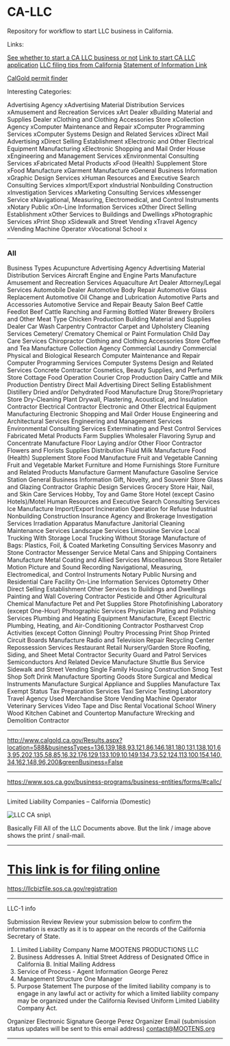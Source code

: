 # CA-LLC
Repository for workflow to start LLC business in California.

Links:


[See whether to start a CA LLC business or not](https://www.ftb.ca.gov/file/business/types/limited-liability-company/index.html)
[Link to start CA LLC application]()
[LLC filing tips from California](https://www.sos.ca.gov/business-programs/business-entities/filing-tips/filing-tips-llc/#llc1)
[Statement of Information Link](https://llcbizfile.sos.ca.gov/SI)

[CalGold permit finder](http://www.calgold.ca.gov/)

Interesting Categories:

Advertising Agency  xAdvertising Material Distribution Services  xAmusement and Recreation Services  xArt Dealer  xBuilding Material and Supplies Dealer  xClothing and Clothing Accessories Store  xCollection Agency  xComputer Maintenance and Repair  xComputer Programming Services  xComputer Systems Design and Related Services  xDirect Mail Advertising  xDirect Selling Establishment  xElectronic and Other Electrical Equipment Manufacturing  xElectronic Shopping and Mail Order House  xEngineering and Management Services  xEnvironmental Consulting Services  xFabricated Metal Products  xFood (Health) Supplement Store  xFood Manufacture  xGarment Manufacture  xGeneral Business Information  xGraphic Design Services  xHuman Resources and Executive Search Consulting Services  xImport/Export  xIndustrial Nonbuilding Construction  xInvestigation Services  xMarketing Consulting Services  xMessenger Service  xNavigational, Measuring, Electromedical, and Control Instruments  xNotary Public  xOn-Line Information Services  xOther Direct Selling Establishment  xOther Services to Buildings and Dwellings  xPhotographic Services  xPrint Shop  xSidewalk and Street Vending  xTravel Agency  xVending Machine Operator  xVocational School  x



---

### All

Business Types
Acupuncture	Advertising Agency	Advertising Material Distribution Services	Aircraft Engine and Engine Parts Manufacture	Amusement and Recreation Services	Aquaculture	Art Dealer	Attorney/Legal Services	Automobile Dealer	Automotive Body Repair	Automotive Glass Replacement	Automotive Oil Change and Lubrication	Automotive Parts and Accessories	Automotive Service and Repair	Beauty Salon	Beef Cattle Feedlot	Beef Cattle Ranching and Farming	Bottled Water	Brewery	Broilers and Other Meat Type Chicken Production	Building Material and Supplies Dealer	Car Wash	Carpentry Contractor	Carpet and Upholstery Cleaning Services	Cemetery/ Crematory	Chemical or Paint Formulation	Child Day Care Services	Chiropractor	Clothing and Clothing Accessories Store	Coffee and Tea Manufacture	Collection Agency	Commercial Laundry	Commercial Physical and Biological Research	Computer Maintenance and Repair	Computer Programming Services	Computer Systems Design and Related Services	Concrete Contractor	Cosmetics, Beauty Supplies, and Perfume Store	Cottage Food Operation	Courier	Crop Production	Dairy Cattle and Milk Production	Dentistry	Direct Mail Advertising	Direct Selling Establishment	Distillery	Dried and/or Dehydrated Food Manufacture	Drug Store/Proprietary Store	Dry-Cleaning Plant	Drywall, Plastering, Acoustical, and Insulation Contractor	Electrical Contractor	Electronic and Other Electrical Equipment Manufacturing	Electronic Shopping and Mail Order House	Engineering and Architectural Services	Engineering and Management Services	Environmental Consulting Services	Exterminating and Pest Control Services	Fabricated Metal Products	Farm Supplies Wholesaler	Flavoring Syrup and Concentrate Manufacture	Floor Laying and/or Other Floor Contractor	Flowers and Florists Supplies Distribution	Fluid Milk Manufacture	Food (Health) Supplement Store	Food Manufacture	Fruit and Vegetable Canning	Fruit and Vegetable Market	Furniture and Home Furnishings Store	Furniture and Related Products Manufacture	Garment Manufacture	Gasoline Service Station	General Business Information	Gift, Novelty, and Souvenir Store	Glass and Glazing Contractor	Graphic Design Services	Grocery Store	Hair, Nail, and Skin Care Services	Hobby, Toy and Game Store	Hotel (except Casino Hotels)/Motel	Human Resources and Executive Search Consulting Services	Ice Manufacture	Import/Export	Incineration Operation for Refuse	Industrial Nonbuilding Construction	Insurance Agency and Brokerage	Investigation Services	Irradiation Apparatus Manufacture	Janitorial Cleaning Maintenance Services	Landscape Services	Limousine Service	Local Trucking With Storage	Local Trucking Without Storage	Manufacture of Bags: Plastics, Foil, & Coated	Marketing Consulting Services	Masonry and Stone Contractor	Messenger Service	Metal Cans and Shipping Containers Manufacture	Metal Coating and Allied Services	Miscellaneous Store Retailer	Motion Picture and Sound Recording	Navigational, Measuring, Electromedical, and Control Instruments	Notary Public	Nursing and Residential Care Facility	On-Line Information Services	Optometry	Other Direct Selling Establishment	Other Services to Buildings and Dwellings	Painting and Wall Covering Contractor	Pesticide and Other Agricultural Chemical Manufacture	Pet and Pet Supplies Store	Photofinishing Laboratory (except One-Hour)	Photographic Services	Physician	Plating and Polishing Services	Plumbing and Heating Equipment Manufacture, Except Electric	Plumbing, Heating, and Air-Conditioning Contractor	Postharvest Crop Activities (except Cotton Ginning)	Poultry Processing	Print Shop	Printed Circuit Boards Manufacture	Radio and Television Repair	Recycling Center	Repossession Services	Restaurant	Retail Nursery/Garden Store	Roofing, Siding, and Sheet Metal Contractor	Security Guard and Patrol Services	Semiconductors And Related Device Manufacture	Shuttle Bus Service	Sidewalk and Street Vending	Single Family Housing Construction	Smog Test Shop	Soft Drink Manufacture	Sporting Goods Store	Surgical and Medical Instruments Manufacture	Surgical Appliance and Supplies Manufacture	Tax Exempt Status	Tax Preparation Services	Taxi Service	Testing Laboratory	Travel Agency	Used Merchandise Store	Vending Machine Operator	Veterinary Services	Video Tape and Disc Rental	Vocational School	Winery	Wood Kitchen Cabinet and Countertop Manufacture	Wrecking and Demolition Contractor

---


http://www.calgold.ca.gov/Results.aspx?location=588&businessTypes=136,139,188,93,121,86,146,181,180,131,138,101,63,95,202,135,58,85,16,32,176,129,133,109,10,149,134,73,52,124,113,100,154,140,34,162,148,96,200&greenBusiness=False


---

https://www.sos.ca.gov/business-programs/business-entities/forms/#callc/


---

 Limited Liability Companies – California (Domestic)

![LLC CA snip](https://s3-us-west-2.amazonaws.com/s.cdpn.io/2971879/screencapture-sos-ca-gov-business-programs-business-entities-forms-2019-11-18-16_16_24.png?d=1574122632661)\

Basically Fill All of the LLC Documents above. But the link / image above shows the print / snail-mail.

---

# [This link is for filing online](https://llcbizfile.sos.ca.gov/registration)

https://llcbizfile.sos.ca.gov/registration

---


LLC-1 info

Submission Review
Review your submission below to confirm the information is exactly as it is to appear on the records of the California Secretary of State.
1. Limited Liability Company Name
MOOTENS PRODUCTIONS LLC
2. Business Addresses
A. Initial Street Address of Designated Office in California
B. Initial Mailing Address
3. Service of Process - Agent Information
George  Perez 
4. Management Structure
One Manager
5. Purpose Statement
The purpose of the limited liability company is to engage in any lawful act or activity for which a limited liability company may be organized under the California Revised Uniform Limited Liability Company Act.

Organizer Electronic Signature
George Perez
Organizer Email (submission status updates will be sent to this email address)
contact@MOOTENS.org

---



